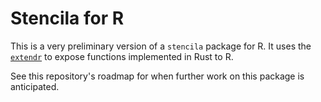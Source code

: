 # Stencila for R

This is a very preliminary version of a `stencila` package for R. It uses the [`extendr`](https://github.com/extendr/extendr) to expose functions implemented in Rust to R.

See this repository's roadmap for when further work on this package is anticipated.
